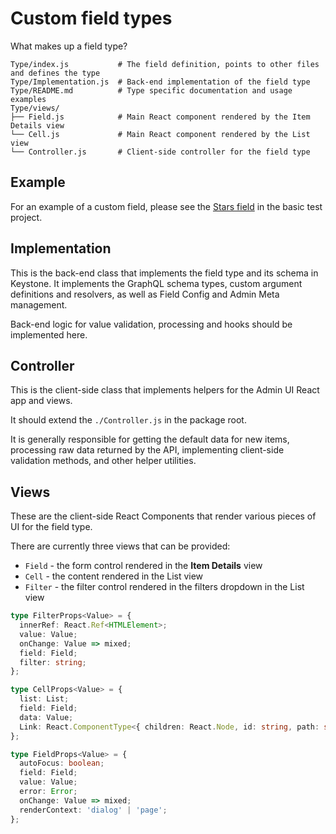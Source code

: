 <!--[meta]
section: guides
title: Custom field types
subSection: advanced
[meta]-->

# Custom field types

What makes up a field type?

```shell allowCopy=false showLanguage=false
Type/index.js           # The field definition, points to other files and defines the type
Type/Implementation.js  # Back-end implementation of the field type
Type/README.md          # Type specific documentation and usage examples
Type/views/
├── Field.js            # Main React component rendered by the Item Details view
└── Cell.js             # Main React component rendered by the List view
└── Controller.js       # Client-side controller for the field type
```

## Example

For an example of a custom field, please see the [Stars field](https://github.com/keystonejs/keystone-5/tree/main/examples/custom-fields/) in the basic test project.

## Implementation

This is the back-end class that implements the field type and its schema in
Keystone. It implements the GraphQL schema types, custom argument definitions
and resolvers, as well as Field Config and Admin Meta management.

Back-end logic for value validation, processing and hooks should be implemented
here.

## Controller

This is the client-side class that implements helpers for the Admin UI React app
and views.

It should extend the `./Controller.js` in the package root.

It is generally responsible for getting the default data for new items,
processing raw data returned by the API, implementing client-side validation
methods, and other helper utilities.

## Views

These are the client-side React Components that render various pieces of UI for
the field type.

There are currently three views that can be provided:

- `Field` - the form control rendered in the **Item Details** view
- `Cell` - the content rendered in the List view
- `Filter` - the filter control rendered in the filters dropdown in the List view

```typescript
type FilterProps<Value> = {
  innerRef: React.Ref<HTMLElement>;
  value: Value;
  onChange: Value => mixed;
  field: Field;
  filter: string;
};

type CellProps<Value> = {
  list: List;
  field: Field;
  data: Value;
  Link: React.ComponentType<{ children: React.Node, id: string, path: string }>;
};

type FieldProps<Value> = {
  autoFocus: boolean;
  field: Field;
  value: Value;
  error: Error;
  onChange: Value => mixed;
  renderContext: 'dialog' | 'page';
};
```
